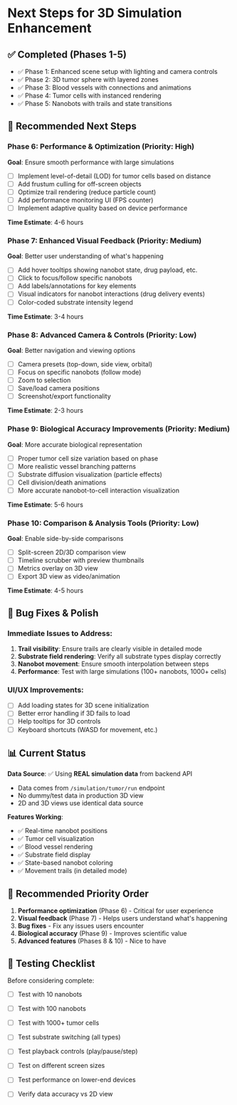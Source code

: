 # Next Steps for 3D Simulation Enhancement

## ✅ Completed (Phases 1-5)
- ✅ Phase 1: Enhanced scene setup with lighting and camera controls
- ✅ Phase 2: 3D tumor sphere with layered zones
- ✅ Phase 3: Blood vessels with connections and animations
- ✅ Phase 4: Tumor cells with instanced rendering
- ✅ Phase 5: Nanobots with trails and state transitions

## 🚀 Recommended Next Steps

### Phase 6: Performance & Optimization (Priority: High)
**Goal**: Ensure smooth performance with large simulations
- [ ] Implement level-of-detail (LOD) for tumor cells based on distance
- [ ] Add frustum culling for off-screen objects
- [ ] Optimize trail rendering (reduce particle count)
- [ ] Add performance monitoring UI (FPS counter)
- [ ] Implement adaptive quality based on device performance

**Time Estimate**: 4-6 hours

### Phase 7: Enhanced Visual Feedback (Priority: Medium)
**Goal**: Better user understanding of what's happening
- [ ] Add hover tooltips showing nanobot state, drug payload, etc.
- [ ] Click to focus/follow specific nanobots
- [ ] Add labels/annotations for key elements
- [ ] Visual indicators for nanobot interactions (drug delivery events)
- [ ] Color-coded substrate intensity legend

**Time Estimate**: 3-4 hours

### Phase 8: Advanced Camera & Controls (Priority: Low)
**Goal**: Better navigation and viewing options
- [ ] Camera presets (top-down, side view, orbital)
- [ ] Focus on specific nanobots (follow mode)
- [ ] Zoom to selection
- [ ] Save/load camera positions
- [ ] Screenshot/export functionality

**Time Estimate**: 2-3 hours

### Phase 9: Biological Accuracy Improvements (Priority: Medium)
**Goal**: More accurate biological representation
- [ ] Proper tumor cell size variation based on phase
- [ ] More realistic vessel branching patterns
- [ ] Substrate diffusion visualization (particle effects)
- [ ] Cell division/death animations
- [ ] More accurate nanobot-to-cell interaction visualization

**Time Estimate**: 5-6 hours

### Phase 10: Comparison & Analysis Tools (Priority: Low)
**Goal**: Enable side-by-side comparisons
- [ ] Split-screen 2D/3D comparison view
- [ ] Timeline scrubber with preview thumbnails
- [ ] Metrics overlay on 3D view
- [ ] Export 3D view as video/animation

**Time Estimate**: 4-5 hours

## 🐛 Bug Fixes & Polish

### Immediate Issues to Address:
1. **Trail visibility**: Ensure trails are clearly visible in detailed mode
2. **Substrate field rendering**: Verify all substrate types display correctly
3. **Nanobot movement**: Ensure smooth interpolation between steps
4. **Performance**: Test with large simulations (100+ nanobots, 1000+ cells)

### UI/UX Improvements:
- [ ] Add loading states for 3D scene initialization
- [ ] Better error handling if 3D fails to load
- [ ] Help tooltips for 3D controls
- [ ] Keyboard shortcuts (WASD for movement, etc.)

## 📊 Current Status

**Data Source**: ✅ Using **REAL simulation data** from backend API
- Data comes from `/simulation/tumor/run` endpoint
- No dummy/test data in production 3D view
- 2D and 3D views use identical data source

**Features Working**:
- ✅ Real-time nanobot positions
- ✅ Tumor cell visualization
- ✅ Blood vessel rendering
- ✅ Substrate field display
- ✅ State-based nanobot coloring
- ✅ Movement trails (in detailed mode)

## 🎯 Recommended Priority Order

1. **Performance optimization** (Phase 6) - Critical for user experience
2. **Visual feedback** (Phase 7) - Helps users understand what's happening
3. **Bug fixes** - Fix any issues users encounter
4. **Biological accuracy** (Phase 9) - Improves scientific value
5. **Advanced features** (Phases 8 & 10) - Nice to have

## 🧪 Testing Checklist

Before considering complete:
- [ ] Test with 10 nanobots
- [ ] Test with 100 nanobots
- [ ] Test with 1000+ tumor cells
- [ ] Test substrate switching (all types)
- [ ] Test playback controls (play/pause/step)
- [ ] Test on different screen sizes
- [ ] Test performance on lower-end devices
- [ ] Verify data accuracy vs 2D view

